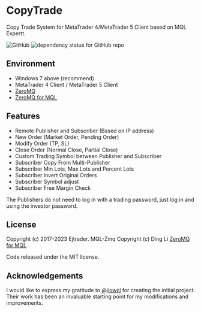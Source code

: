 # CopyTrade

Copy Trade System for MetaTrader 4/MetaTrader 5 Client based on MQL Expertt.

![GitHub](https://img.shields.io/github/license/ejtraderLabs/ejtraderCP.svg)
![dependency status for GitHub repo](https://img.shields.io/librariesio/github/dingmaotu/mql-zmq.svg)

## Environment

- Windows 7 above (recommend)
- MetaTrader 4 Client / MetaTrader 5 Client  
- [ZeroMQ](https://github.com/zeromq)  
- [ZeroMQ for MQL](https://github.com/dingmaotu/mql-zmq)  

## Features

- Remote Publisher and Subscriber (Based on IP address)    
- New Order (Market Order, Pending Order)  
- Modify Order (TP, SL)  
- Close Order (Normal Close, Partial Close)  
- Custom Trading Symbol between Publisher and Subscriber  
- Subscriber Copy From Multi-Publisher  
- Subscriber Min Lots, Max Lots and Percent Lots  
- Subscriber Invert Original Orders  
- Subscriber Symbol adjust  
- Subscriber Free Margin Check  

The Publishers do not need to log in with a trading password, just log in and using the investor password.  

## License
Copyright (c) 2017-2023 Ejtrader.
MQL-Zmq Copyright (c) Ding Li [ZeroMQ for MQL](https://github.com/dingmaotu).  

Code released under the MIT license.


## Acknowledgements

I would like to express my gratitude to [@jiowcl](https://github.com/jiowcl) for creating the initial project. Their work has been an invaluable starting point for my modifications and improvements.
